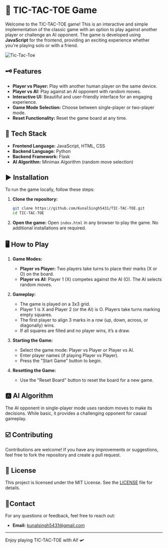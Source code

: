 # 🚀 TIC-TAC-TOE Game

Welcome to the TIC-TAC-TOE game! This is an interactive and simple implementation of the classic game with an option to play against another player or challenge an AI opponent. The game is developed using **JavaScript** for the frontend, providing an exciting experience whether you're playing solo or with a friend.

![Tic-Tac-Toe](https://t4.ftcdn.net/jpg/05/48/38/77/360_F_548387757_a35my1LOIGRQxzqCok6wTbjrdxy21t6x.jpg)

## 🗝️ Features

- **Player vs Player:** Play with another human player on the same device.
- **Player vs AI:** Play against an AI opponent with random moves.
- **Interactive UI:** Beautiful and user-friendly interface for an engaging experience.
- **Game Mode Selection:** Choose between single-player or two-player mode.
- **Reset Functionality:** Reset the game board at any time.

## 🤖 Tech Stack

- **Frontend Language:** JavaScript, HTML, CSS
- **Backend Language:** Python
- **Backend Framework:** Flask
- **AI Algorithm:** Minimax Algorithm (random move selection)

## ▶️ Installation

To run the game locally, follow these steps:

1. **Clone the repository:**
    ```sh
    git clone https://github.com/KunalSingh5431/TIC-TAC-TOE.git
    cd TIC-TAC-TOE
    ```

2. **Open the game:**
    Open `index.html` in any browser to play the game. No additional installations are required.

## 🖥️ How to Play

1. **Game Modes:**
   - **Player vs Player:** Two players take turns to place their marks (X or O) on the board.
   - **Player vs AI:** Player 1 (X) competes against the AI (O). The AI selects random moves.

2. **Gameplay:**
   - The game is played on a 3x3 grid.
   - Player 1 is X and Player 2 (or the AI) is O. Players take turns marking empty squares.
   - The first player to align 3 marks in a row (up, down, across, or diagonally) wins.
   - If all squares are filled and no player wins, it’s a draw.

3. **Starting the Game:**
   - Select the game mode: Player vs Player or Player vs AI.
   - Enter player names (if playing Player vs Player).
   - Press the "Start Game" button to begin.

4. **Resetting the Game:**
   - Use the "Reset Board" button to reset the board for a new game.

## 🅰️ AI Algorithm

The AI opponent in single-player mode uses random moves to make its decisions. While basic, it provides a challenging opponent for casual gameplay.

## ☑️ Contributing

Contributions are welcome! If you have any improvements or suggestions, feel free to fork the repository and create a pull request.

## 🪪 License

This project is licensed under the MIT License. See the [LICENSE](LICENSE) file for details.

## 📍Contact

For any questions or feedback, feel free to reach out:

- **Email:** [kunalsingh5431@gmail.com](mailto:kunalsingh5431@gmail.com)

---

Enjoy playing TIC-TAC-TOE with AI! 🛩️

